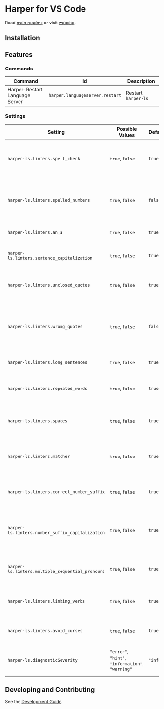 # Harper for VS Code

Read [main readme](/README.md) or visit [website](https://writewithharper.com).

## Installation

## Features

### Commands

| Command                         | Id                              | Description         |
| ------------------------------- | ------------------------------- | ------------------- |
| Harper: Restart Language Server | `harper.languageserver.restart` | Restart `harper-ls` |

### Settings

| Setting                                          | Possible Values                                   | Default Value   | Description                                                                |
| ------------------------------------------------ | ------------------------------------------------- | --------------- | -------------------------------------------------------------------------- |
| `harper-ls.linters.spell_check`                  | `true`, `false`                                   | `true`          | Detect and provide suggestions for misspelled words.                       |
| `harper-ls.linters.spelled_numbers`              | `true`, `false`                                   | `false`         | Detect and fix instances where small numbers should be spelled out.        |
| `harper-ls.linters.an_a`                         | `true`, `false`                                   | `true`          | Detect and fix improper articles.                                          |
| `harper-ls.linters.sentence_capitalization`      | `true`, `false`                                   | `true`          | Ensure your sentences are capitalized.                                     |
| `harper-ls.linters.unclosed_quotes`              | `true`, `false`                                   | `true`          | Make sure you close your quotation marks.                                  |
| `harper-ls.linters.wrong_quotes`                 | `true`, `false`                                   | `false`         | Make sure you use the correct unicode characters for your quotation marks. |
| `harper-ls.linters.long_sentences`               | `true`, `false`                                   | `true`          | Warn about run-on sentences.                                               |
| `harper-ls.linters.repeated_words`               | `true`, `false`                                   | `true`          | Detect and fix commonly repeated words.                                    |
| `harper-ls.linters.spaces`                       | `true`, `false`                                   | `true`          | Detect improper spacing between words.                                     |
| `harper-ls.linters.matcher`                      | `true`, `false`                                   | `true`          | A collection of hand-crafted common grammar mistakes.                      |
| `harper-ls.linters.correct_number_suffix`        | `true`, `false`                                   | `true`          | Make sure you provide the correct suffix for numbers.                      |
| `harper-ls.linters.number_suffix_capitalization` | `true`, `false`                                   | `true`          | Make sure you correctly capitalize your number suffixes.                   |
| `harper-ls.linters.multiple_sequential_pronouns` | `true`, `false`                                   | `true`          | Detect improper sequences of pronouns.                                     |
| `harper-ls.linters.linking_verbs`                | `true`, `false`                                   | `true`          | Detect improper use of linking verbs.                                      |
| `harper-ls.linters.avoid_curses`                 | `true`, `false`                                   | `true`          | Catch use of curse/swear words.                                            |
| `harper-ls.diagnosticSeverity`                   | `"error"`, `"hint"`, `"information"`, `"warning"` | `"information"` | How severe do you want diagnostics to appear in the editor?                |

## Developing and Contributing

See the [Development Guide](/packages/vscode-plugin/development-guide.md).

